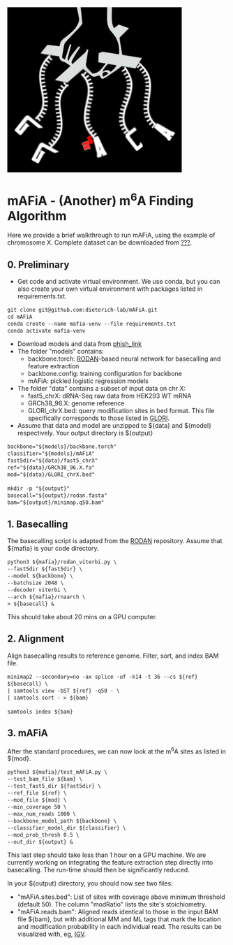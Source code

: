<img src="https://github.com/dieterich-lab/mAFiA/blob/main/logo.png" width="400">

# mAFiA - (Another) m<sup>6</sup>A Finding Algorithm

Here we provide a brief walkthrough to run mAFiA, using the example of chromosome X. Complete dataset can be downloaded from [???](url).

## 0. Preliminary
- Get code and activate virtual environment. We use conda, but you can also create your own virtual environment with packages listed in requirements.txt.
```
git clone git@github.com:dieterich-lab/mAFiA.git
cd mAFiA
conda create --name mafia-venv --file requirements.txt
conda activate mafia-venv
```
- Download models and data from [phish_link](https://data.dieterichlab.org/s/dKb6KtmKX99Q5Ld)
- The folder "models" contains:
    - backbone.torch: [RODAN](https://github.com/biodlab/RODAN)-based neural network for basecalling and feature extraction
    - backbone.config: training configuration for backbone
    - mAFiA: pickled logistic regression models
- The folder "data" contains a subset of input data on chr X:
    - fast5_chrX: dRNA-Seq raw data from HEK293 WT mRNA
    - GRCh38_96.X: genome reference
    - GLORI_chrX.bed: query modification sites in bed format. This file specifically corresponds to those listed in [GLORI](https://www.nature.com/articles/s41587-022-01487-9).
- Assume that data and model are unzipped to ${data} and ${model} respectively. Your output directory is ${output}
```
backbone="${models}/backbone.torch"
classifier="${models}/mAFiA"
fast5dir="${data}/fast5_chrX"
ref="${data}/GRCh38_96.X.fa"
mod="${data}/GLORI_chrX.bed"

mkdir -p "${output}"
basecall="${output}/rodan.fasta"
bam="${output}/minimap.q50.bam"
```

## 1. Basecalling
The basecalling script is adapted from the [RODAN](https://github.com/biodlab/RODAN) repository. Assume that ${mafia} is your code directory.
```
python3 ${mafia}/rodan_viterbi.py \
--fast5dir ${fast5dir} \
--model ${backbone} \
--batchsize 2048 \
--decoder viterbi \
--arch ${mafia}/rnaarch \
> ${basecall} &
```
This should take about 20 mins on a GPU computer.

## 2. Alignment
Align basecalling results to reference genome. Filter, sort, and index BAM file.
```
minimap2 --secondary=no -ax splice -uf -k14 -t 36 --cs ${ref} ${basecall} \
| samtools view -bST ${ref} -q50 - \
| samtools sort - > ${bam}

samtools index ${bam}
```

## 3. mAFiA
After the standard procedures, we can now look at the m<sup>6</sup>A sites as listed in ${mod}.
```
python3 ${mafia}/test_mAFiA.py \
--test_bam_file ${bam} \
--test_fast5_dir ${fast5dir} \
--ref_file ${ref} \
--mod_file ${mod} \
--min_coverage 50 \
--max_num_reads 1000 \
--backbone_model_path ${backbone} \
--classifier_model_dir ${classifier} \
--mod_prob_thresh 0.5 \
--out_dir ${output} &
```
This last step should take less than 1 hour on a GPU machine. We are currently working on integrating the feature extraction step directly into basecalling. The run-time should then be significantly reduced.

In your ${output} directory, you should now see two files:
- "mAFiA.sites.bed": List of sites with coverage above minimum threshold (default 50). The column "modRatio" lists the site's stoichiometry.
- "mAFiA.reads.bam": Aligned reads identical to those in the input BAM file ${bam}, but with additional MM and ML tags that mark the location and modification probability in each individual read. The results can be visualized with, eg, [IGV](https://software.broadinstitute.org/software/igv/).
